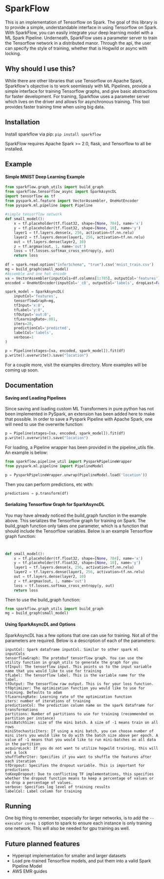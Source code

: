 # SparkFlow

This is an implementation of Tensorflow on Spark. The goal of this library is to provide a simple, understandable interface 
in using Tensorflow on Spark. With SparkFlow, you can easily integrate your deep learning model with a ML Spark Pipeline.
Underneath, SparkFlow uses a parameter server to train the Tensorflow network in a distributed manor. Through the api,
the user can specify the style of training, whether that is Hogwild or async with locking.

## Why should I use this?
While there are other libraries that use Tensorflow on Apache Spark, Sparkflow's objective is to work seemlessly 
with ML Pipelines, provide a simple interface for training Tensorflow graphs, and give basic abstractions for 
faster development. For training, Sparkflow uses a parameter server which lives on the driver and allows for asynchronous training. This tool 
provides faster training time when using big data.

## Installation

Install sparkflow via pip: `pip install sparkflow`

SparkFlow requires Apache Spark >= 2.0, flask, and Tensorflow to all be installed.


## Example

#### Simple MNIST Deep Learning Example

```python
from sparkflow.graph_utils import build_graph
from sparkflow.tensorflow_async import SparkAsyncDL
import tensorflow as tf
from pyspark.ml.feature import VectorAssembler, OneHotEncoder
from pyspark.ml.pipeline import Pipeline
    
#simple tensorflow network
def small_model():
    x = tf.placeholder(tf.float32, shape=[None, 784], name='x')
    y = tf.placeholder(tf.float32, shape=[None, 10], name='y')
    layer1 = tf.layers.dense(x, 256, activation=tf.nn.relu)
    layer2 = tf.layers.dense(layer1, 256, activation=tf.nn.relu)
    out = tf.layers.dense(layer2, 10)
    z = tf.argmax(out, 1, name='out')
    loss = tf.losses.softmax_cross_entropy(y, out)
    return loss
    
df = spark.read.option("inferSchema", "true").csv('mnist_train.csv')
mg = build_graph(small_model)
#Assemble and one hot encode
va = VectorAssembler(inputCols=df.columns[1:785], outputCol='features')
encoded = OneHotEncoder(inputCol='_c0', outputCol='labels', dropLast=False)

spark_model = SparkAsyncDL(
    inputCol='features',
    tensorflowGraph=mg,
    tfInput='x:0',
    tfLabel='y:0',
    tfOutput='out:0',
    tfLearningRate=.001,
    iters=20,
    predictionCol='predicted',
    labelCol='labels',
    verbose=1
)

p = Pipeline(stages=[va, encoded, spark_model]).fit(df)
p.write().overwrite().save("location")
``` 

For a couple more, visit the examples directory. More examples will be coming up soon.


## Documentation

#### Saving and Loading Pipelines

Since saving and loading custom ML Transformers in pure python has not been implemented in PySpark, an extension has been
added here to make that possible. In order to save a Pyspark Pipeline with Apache Spark, one will need to use the overwrite function:

```python
p = Pipeline(stages=[va, encoded, spark_model]).fit(df)
p.write().overwrite().save("location")
```

For loading, a Pipeline wrapper has been provided in the pipeline_utils file. An example is below:

```python
from sparkflow.pipeline_util import PysparkPipelineWrapper
from pyspark.ml.pipeline import PipelineModel

p = PysparkPipelineWrapper.unwrap(PipelineModel.load('location'))
``` 
Then you can perform predictions, etc with:

```python
predictions = p.transform(df)
```

#### Serializing Tensorflow Graph for SparkAsyncDL

You may have already noticed the build_graph function in the example above. This serializes the Tensorflow graph for training on Spark.
The build_graph function only takes one parameter, which is a function that should include the Tensorflow variables.
Below is an example Tensorflow graph function:

```python


def small_model():
    x = tf.placeholder(tf.float32, shape=[None, 784], name='x')
    y = tf.placeholder(tf.float32, shape=[None, 10], name='y')
    layer1 = tf.layers.dense(x, 256, activation=tf.nn.relu)
    layer2 = tf.layers.dense(layer1, 256, activation=tf.nn.relu)
    out = tf.layers.dense(layer2, 10)
    z = tf.argmax(out, 1, name='out')
    loss = tf.losses.softmax_cross_entropy(y, out)
    return loss
```

Then to use the build_graph function:

```python
from sparkflow.graph_utils import build_graph
mg = build_graph(small_model)
```

#### Using SparkAsyncDL and Options

SparkAsyncDL has a few options that one can use for training. Not all of the parameters are required. Below is a description 
of each of the parameters:

```
inputCol: Spark dataframe inputCol. Similar to other spark ml inputCols
tensorflowGraph: The protobuf tensorflow graph. You can use the utility function in graph_utils to generate the graph for you
tfInput: The tensorflow input. This points us to the input variable name that you would like to use for training
tfLabel: The tensorflow label. This is the variable name for the label.
tfOutput: The tensorflow raw output. This is for your loss function.
tfOptimizer: The optimization function you would like to use for training. Defaults to adam
tfLearningRate: Learning rate of the optimization function
iters: number of iterations of training
predictionCol: The prediction column name on the spark dataframe for transformations
partitions: Number of partitions to use for training (recommended on partition per instance)
miniBatchSize: size of the mini batch. A size of -1 means train on all rows
miniStochasticIters: If using a mini batch, you can choose number of mini iters you would like to do with the batch size above per epoch. A value of -1 means that you would like to run mini-batches on all data in the partition
acquireLock: If you do not want to utilize hogwild training, this will set a lock
shufflePerIter: Specifies if you want to shuffle the features after each iteration
tfDropout: Specifies the dropout variable. This is important for predictions
toKeepDropout: Due to conflicting TF implementations, this specifies whether the dropout function means to keep a percentage of values or to drop a percentage of values.
verbose: Specifies log level of training results
labelCol: Label column for training
```

## Running

One big thing to remember, especially for larger networks, is to add the `--executor cores 1` option to spark to ensure
each instance is only training one network. This will also be needed for gpu training as well.


## Future planned features 

* Hyperopt implementation for smaller and larger datasets
* Load pre-trained Tensorflow models, and put them into a valid Spark Pipeline Model
* AWS EMR guides

